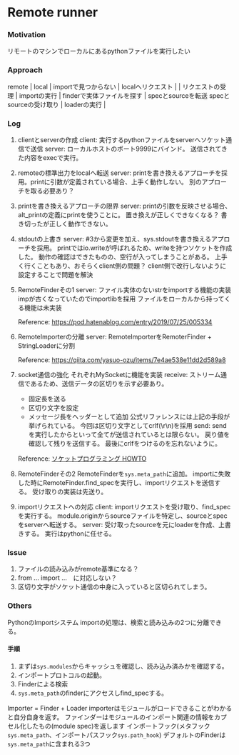 # Remote runner

### Motivation
リモートのマシンでローカルにあるpythonファイルを実行したい

### Approach
remote                      | local
                            |
importで見つからない        |
localへリクエスト           |
                            | リクエストの受理
                            | importの実行
                            | finderで実体ファイルを探す
                            | specとsourceを転送
specとsourceの受け取り      |
loaderの実行                |

### Log
1. clientとserverの作成
    client:
    実行するpythonファイルをserverへソケット通信で送信
    server:
    ローカルホストのポート9999にバインド。
    送信されてきた内容をexecで実行。

2. remoteの標準出力をlocalへ転送
    server:
    printを書き換えるアプローチを採用。printに引数が定義されている場合、上手く動作しない。
    別のアプローチを取る必要あり？

3. printを書き換えるアプローチの限界
    server:
    printの引数を反映させる場合、alt_printの定義にprintを使うことに。
    置き換えが正しくできなくなる？
    書き切ったが正しく動作できない。

4. stdoutの上書き
    server:
    #3から変更を加え、sys.stdoutを書き換えるアプローチを採用。
    printではio.writeが呼ばれるため、writeを持つソケットを作成した。
    動作の確認はできたものの、空行が入ってしまうことがある。
    上手く行くこともあり、おそらくclient側の問題？
    client側で改行しないように設定することで問題を解決

5. RemoteFinderその1
    server:
    ファイル実体のないstrをimportする機能の実装
    impが古くなっていたのでimportlibを採用
    ファイルをローカルから持ってくる機能は未実装

    Reference:
    https://pod.hatenablog.com/entry/2019/07/25/005334

6. RemoteImporterの分離
    server:
    RemoteImporterをRemoterFinder + StringLoaderに分割

    Reference:
    https://qiita.com/yasuo-ozu/items/7e4ae538e11dd2d589a8

7. socket通信の強化
    それぞれMySocketに機能を実装
    receive:
    ストリーム通信であるため、送信データの区切りを示す必要あり。
    - 固定長を送る
    - 区切り文字を設定
    - メッセージ長をヘッダーとして追加
    公式リファレンスには上記の手段が挙げられている。
    今回は区切り文字としてcrlf(\\r\\n)を採用
    send:
    sendを実行したからといって全てが送信されているとは限らない。
    戻り値を確認して残りを送信する。
    最後にcrlfをつけるのを忘れないように。

    Reference:
    [ソケットプログラミング HOWTO](https://docs.python.org/ja/3/howto/sockets.html#using-a-socket)

8. RemoteFinderその2
    RemoteFinderを`sys.meta_path`に追加。
    importに失敗した時にRemoteFinder.find_specを実行し、importリクエストを送信する。
    受け取りの実装は先送り。

9. importリクエストへの対応
    client:
    importリクエストを受け取り、find_specを実行する。
    module.originからsourceファイルを特定し、sourceとspecをserverへ転送する。
    server:
    受け取ったsourceを元にloaderを作成、上書きする。
    実行はpythonに任せる。



### Issue
1. ファイルの読み込みがremote基準になる？
2. from ... import ...　に対応しない？
3. 区切り文字がソケット通信の中身に入っていると区切られてしまう。


### Others
PythonのImportシステム
importの処理は、検索と読み込みの2つに分離できる。
#### 手順
1. まずは`sys.modules`からキャッシュを確認し、読み込み済みかを確認する。
2. インポートプロトコルの起動。
3. Finderによる検索
4. `sys.meta_path`のfinderにアクセスしfind\_specする。



Importer = Finder + Loader
importerはモジュールがロードできることがわかると自分自身を返す。
ファインダーはモジュールのインポート関連の情報をカプセル化したもの(module spec)を返します
インポートフック(メタフック`sys.meta_path`、インポートパスフック`sys.path_hook`)
デフォルトのFinderは`sys.meta_path`に含まれる3つ
